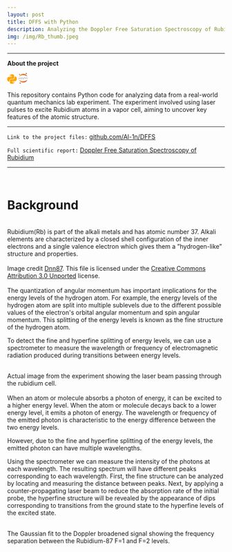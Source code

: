 ```yaml
---
layout: post
title: DFFS with Python
description: Analyzing the Doppler Free Saturation Spectroscopy of Rubidium using Python
img: /img/Rb_thumb.jpeg
---
```


---

**About the project**

![](/img/python_icon.png) ![](/img/jupyter_icon.png)

This repository contains Python code for analyzing data from a real-world quantum mechanics lab experiment. The experiment involved using laser pulses to excite Rubidium atoms in a vapor cell, aiming to uncover key features of the atomic structure.

---

`Link to the project files:` <a href="https://github.com/Al-1n/DFFS">github.com/Al-1n/DFFS</a> 

`Full scientific report:`  <a href="https://github.com/Al-1n/DFFS/blob/main/SatSpec_Revision2_Scientific_Paper.pdf">Doppler Free Saturation Spectroscopy of Rubidium</a>

---

<br/>

# Background
<br/>  
Rubidium(Rb) is part of the alkali metals and has atomic number 37. Alkali elements are characterized by a closed shell configuration of the inner electrons and a single valence electron which gives them a ”hydrogen-like” structure and properties.


<div style='text-align: center;' class='img_row'>
    <img class='col two' src='{{ site.baseurl }}/img/Rb5.jpeg' alt='' title='example image'/>
</div>
<div class='col two caption'>
    Image credit <a href='https://commons.wikimedia.org/wiki/User:Dnn87'>Dnn87</a>. This file is licensed under the <a href='https://en.wikipedia.org/wiki/en:Creative_Commons'>Creative Commons</a> <a href='https://creativecommons.org/licenses/by/3.0/deed.en'>Attribution 3.0 Unported</a> license.
</div>
<br/>       
The quantization of angular momentum has important implications for the energy levels of the hydrogen atom. For example, the energy levels of the hydrogen atom are split into multiple sublevels due to the different possible values of the electron's orbital angular momentum and spin angular momentum. This splitting of the energy levels is known as the fine structure of the hydrogen atom.

To detect the fine and hyperfine splitting of energy levels, we can use a spectrometer to measure the wavelength or frequency of electromagnetic radiation produced during transitions between energy levels.

<div style='text-align: center;' class='img_row'>
    <img class='col two' src='{{ site.baseurl }}/img/Rb.jpeg' alt='' title='example image'/>
</div>
<div class='col two caption'>
    Actual image from the experiment showing the laser beam passing through the rubidium cell. 
</div>
<br/>       
When an atom or molecule absorbs a photon of energy, it can be excited to a higher energy level. When the atom or molecule decays back to a lower energy level, it emits a photon of energy. The wavelength or frequency of the emitted photon is characteristic to the energy difference between the two energy levels.

However, due to the fine and hyperfine splitting of the energy levels, the emitted photon can have multiple wavelengths.

Using the spectrometer we can measure the intensity of the photons at each wavelength. The resulting spectrum will have different peaks corresponding to each wavelength. First, the fine structure can be analyzed by locating and measuring the distance between peaks. Next, by applying a counter-propagating laser beam to reduce the absorption rate of the initial probe, the hyperfine structure will be revealed by the appearance of dips corresponding to transitions from the ground state to the hyperfine levels of the excited state.

<div style='text-align: center;' class='img_row'>
    <img class='col two' src='{{ site.baseurl }}/img/fine_peaks.png' alt='' title='example image'/>
</div>
<div class='col two caption'>
    The Gaussian fit to the Doppler broadened signal showing the frequency separation between the Rubidium-87 F=1 and F=2 levels. 
</div>


<br/><br/><br/>


